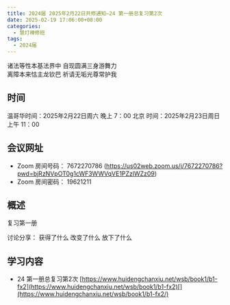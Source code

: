 ```yaml
---
title: 2024届 2025年2月22日共修通知—24 第一册总复习第2次
date: 2025-02-19 17:06:00+08:00
categories:
  - 慧灯禅修班
tags:
  - 2024届
---
```

诸法等性本基法界中 自现圆满三身游舞力\
离障本来怙主龙钦巴 祈请无垢光尊常护我

## 时间

温哥华时间：2025年2月22日周六 晚上 7：00
北京 时间：2025年2月23日周日 上午 11：00


## 会议网址

* Zoom 房间号码： 7672270786 (https://us02web.zoom.us/j/7672270786?pwd=bjRzNVpOT0g1cWF3WWVqVE1PZzlWZz09) 
* Zoom 房间密码： 19621211

## 概述

复习第一册

讨论分享：
获得了什么
改变了什么
放下了什么 

## 学习内容

* 24 第一册总复习第2次 [https://www.huidengchanxiu.net/wsb/book1/b1-fx2](https://www.huidengchanxiu.net/wsb/book1/b1-fx2)[](https://www.huidengchanxiu.net/wsb/book1/b1-fx2/)

